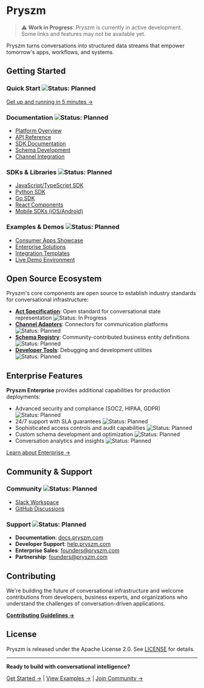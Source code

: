 # Pryszm

> ⚠️ **Work in Progress**: Pryszm is currently in active development. Some links and features may not be available yet.

Pryszm turns conversations into structured data streams that empower tomorrow's apps, workflows, and systems.

## Getting Started

### **Quick Start** ![Status: Planned](https://img.shields.io/badge/Status-Planned-blue)
[Get up and running in 5 minutes →](https://docs.pryszm.com/quick-start)

### **Documentation** ![Status: Planned](https://img.shields.io/badge/Status-Planned-blue)
- [Platform Overview](https://docs.pryszm.com/overview)
- [API Reference](https://docs.pryszm.com/api)
- [SDK Documentation](https://docs.pryszm.com/sdks)
- [Schema Development](https://docs.pryszm.com/schemas)
- [Channel Integration](https://docs.pryszm.com/channels)

### **SDKs & Libraries** ![Status: Planned](https://img.shields.io/badge/Status-Planned-blue)
- [JavaScript/TypeScript SDK](https://github.com/pryszm/pryszm-js)
- [Python SDK](https://github.com/pryszm/pryszm-python)
- [Go SDK](https://github.com/pryszm/pryszm-go)
- [React Components](https://github.com/pryszm/pryszm-react)
- [Mobile SDKs (iOS/Android)](https://docs.pryszm.com/mobile)

### **Examples & Demos** ![Status: Planned](https://img.shields.io/badge/Status-Planned-blue)
- [Consumer Apps Showcase](https://examples.pryszm.com/consumer)
- [Enterprise Solutions](https://examples.pryszm.com/enterprise)
- [Integration Templates](https://github.com/pryszm/examples)
- [Live Demo Environment](https://demo.pryszm.com)

## Open Source Ecosystem

Pryszm's core components are open source to establish industry standards for conversational infrastructure:

- **[Act Specification](https://github.com/pryszm/act-spec)**: Open standard for conversational state representation ![Status: In Progress](https://img.shields.io/badge/Status-In%20Progress-yellow)
- **[Channel Adapters](https://github.com/pryszm/adapters)**: Connectors for communication platforms ![Status: Planned](https://img.shields.io/badge/Status-Planned-blue)
- **[Schema Registry](https://github.com/pryszm/schemas)**: Community-contributed business entity definitions ![Status: Planned](https://img.shields.io/badge/Status-Planned-blue)
- **[Developer Tools](https://github.com/pryszm/devtools)**: Debugging and development utilities ![Status: Planned](https://img.shields.io/badge/Status-Planned-blue)

## Enterprise Features

**Pryszm Enterprise** provides additional capabilities for production deployments:
- Advanced security and compliance (SOC2, HIPAA, GDPR) ![Status: Planned](https://img.shields.io/badge/Status-Planned-blue)
- 24/7 support with SLA guarantees ![Status: Planned](https://img.shields.io/badge/Status-Planned-blue)
- Sophisticated access controls and audit capabilities ![Status: Planned](https://img.shields.io/badge/Status-Planned-blue)
- Custom schema development and optimization ![Status: Planned](https://img.shields.io/badge/Status-Planned-blue)
- Conversation analytics and insights ![Status: Planned](https://img.shields.io/badge/Status-Planned-blue)

[Learn about Enterprise →](https://pryszm.com/enterprise)

## Community & Support

### **Community** ![Status: Planned](https://img.shields.io/badge/Status-Planned-blue)
- [Slack Workspace](https://pryszm.slack.com)
- [GitHub Discussions](https://github.com/pryszm/pryszm/discussions)

### **Support** ![Status: Planned](https://img.shields.io/badge/Status-Planned-blue)
- **Documentation**: [docs.pryszm.com](https://docs.pryszm.com)
- **Developer Support**: [help.pryszm.com](https://help.pryszm.com)
- **Enterprise Sales**: [founders@pryszm.com](mailto:founders@pryszm.com)
- **Partnership**: [founders@pryszm.com](mailto:founders@pryszm.com)

## Contributing

We're building the future of conversational infrastructure and welcome contributions from developers, business experts, and organizations who understand the challenges of conversation-driven applications.

**[Contributing Guidelines →](https://github.com/pryszm/pryszm/blob/main/CONTRIBUTING.md)**

## License

Pryszm is released under the Apache License 2.0. See [LICENSE](https://github.com/pryszm/pryszm/blob/main/LICENSE) for details.

---

**Ready to build with conversational intelligence?** 

[Get Started →](https://docs.pryszm.com/quick-start) | [View Examples →](https://examples.pryszm.com) | [Join Community →](https://community.pryszm.com)
